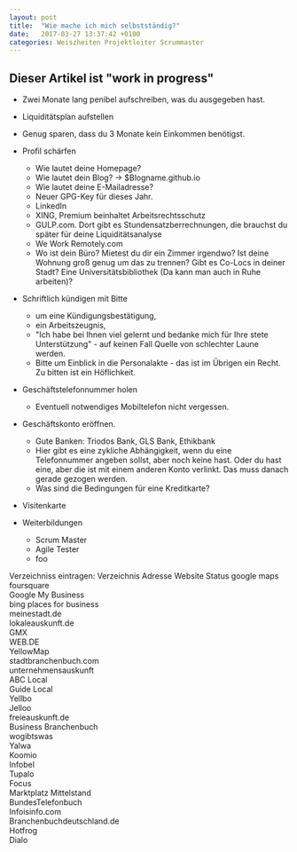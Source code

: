 ```yaml
---
layout: post
title:  "Wie mache ich mich selbstständig?"
date:   2017-03-27 13:37:42 +0100
categories: Weiszheiten Projektleiter Scrummaster
---
```


Dieser Artikel ist "work in progress"
--------------------------------------------

* Zwei Monate lang penibel aufschreiben, was du ausgegeben hast. 
* Liquiditätsplan aufstellen 
* Genug sparen, dass du 3 Monate kein Einkommen benötigst.

* Profil schärfen
  * Wie lautet deine Homepage?
  * Wie lautet dein Blog? -> $Blogname.github.io
  * Wie lautet deine E-Mailadresse? 
  * Neuer GPG-Key für dieses Jahr.
  * LinkedIn
  * XING, Premium beinhaltet Arbeitsrechtsschutz
  * GULP.com. Dort gibt es Stundensatzberrechnungen, die brauchst du später für deine Liquiditätsanalyse
  * We Work Remotely.com
  * Wo ist dein Büro? Mietest du dir ein Zimmer irgendwo? Ist deine Wohnung groß genug um das zu trennen? Gibt es Co-Locs in deiner Stadt? Eine Universitätsbibliothek (Da kann man auch in Ruhe arbeiten)? 
  
* Schriftlich kündigen mit Bitte
  * um eine Kündigungsbestätigung,
  * ein Arbeitszeugnis,
  * "Ich habe bei Ihnen viel gelernt und bedanke mich für Ihre stete Unterstützung" - auf keinen Fall Quelle von schlechter Laune werden.
  * Bitte um Einblick in die Personalakte - das ist im Übrigen ein Recht. Zu bitten ist ein Höflichkeit. 
 
 * Geschäftstelefonnummer holen
   * Eventuell notwendiges Mobiltelefon nicht vergessen. 
   
 * Geschäftskonto eröffnen. 
    * Gute Banken: Triodos Bank, GLS Bank, Ethikbank
    * Hier gibt es eine zykliche Abhängigkeit, wenn du eine Telefonnummer angeben sollst, aber noch keine hast. Oder du hast eine, aber die ist mit einem anderen Konto verlinkt. Das muss danach gerade gezogen werden.
    * Was sind die Bedingungen für eine Kreditkarte?
   
 * Visitenkarte 
 
 * Weiterbildungen
    * Scrum Master
    * Agile Tester
    * foo
    
    
 Verzeichniss eintragen: 
 Verzeichnis	Adresse	Website	Status
google maps			
foursquare			
Google My Business			
bing places for business			
meinestadt.de			
lokaleauskunft.de			
GMX			
WEB.DE			
YellowMap			
stadtbranchenbuch.com			
unternehmensauskunft			
ABC Local			
Guide Local			
Yellbo			
Jelloo			
freieauskunft.de			
Business Branchenbuch			
wogibtswas			
Yalwa			
Koomio			
Infobel			
Tupalo			
Focus			
Marktplatz Mittelstand			
BundesTelefonbuch			
Infoisinfo.com			
Branchenbuchdeutschland.de			
Hotfrog			
Dialo			
